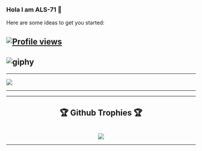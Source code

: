 ### Hola I am ALS-71 👋

Here are some ideas to get you started:

 [![Profile views](https://gpvc.arturio.dev/abdullahalemon2)](https://github.com/als-71&color=c03546)
-----
![giphy](https://user-images.githubusercontent.com/77507222/106824690-8dd73a00-66ad-11eb-89e2-53e13ac6f594.gif)
-----

-----
<img align="center" src="https://github-readme-stats.anuraghazra1.vercel.app/api/top-langs/?username=als-71&theme=highcontrast" />

-----
----
<div align="center">  
     <h2>🏆 Github Trophies 🏆</h2> <br>
    <img src="https://github-profile-trophy.vercel.app/?username=als-71&theme=dracula"/>   
</div>

-----

